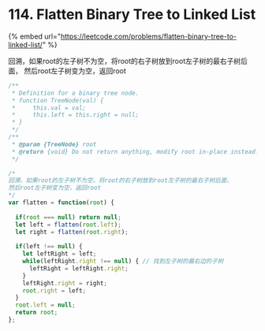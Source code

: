 # 114. Flatten Binary Tree to Linked List

{% embed url="https://leetcode.com/problems/flatten-binary-tree-to-linked-list/" %}

回溯，如果root的左子树不为空，将root的右子树放到root左子树的最右子树后面， 然后root左子树变为空，返回root

```javascript
/**
 * Definition for a binary tree node.
 * function TreeNode(val) {
 *     this.val = val;
 *     this.left = this.right = null;
 * }
 */
/**
 * @param {TreeNode} root
 * @return {void} Do not return anything, modify root in-place instead.
 */

/*
回溯，如果root的左子树不为空，将root的右子树放到root左子树的最右子树后面，
然后root左子树变为空，返回root
*/
var flatten = function(root) {
  
  if(root === null) return null;
  let left = flatten(root.left);
  let right = flatten(root.right);
  
  if(left !== null) {
    let leftRight = left;
    while(leftRight.right !== null) { // 找到左子树的最右边的子树
      leftRight = leftRight.right;
    }
    leftRight.right = right;
    root.right = left;
  }
  root.left = null;
  return root;
};
```


